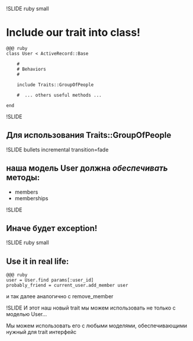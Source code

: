!SLIDE ruby small

# Include our trait into class!
	@@@ ruby
	class User < ActiveRecord::Base

		#
		# Behaviors
		#

		include Traits::GroupOfPeople
		
		#  ... others useful methods ...

	end

!SLIDE

## Для использования Traits::GroupOfPeople 

!SLIDE bullets incremental transition=fade
## наша модель User должна *обеспечивать* методы:

* members
* memberships

!SLIDE

## Иначе будет exception!


!SLIDE ruby small

## Use it in real life:

	@@@ ruby
	user = User.find params[:user_id]
	probably_friend = current_user.add_member user 

и так далее аналогично с remove_member


!SLIDE
И этот наш новый trait мы можем использовать не только с моделью User…

Мы можем использовать его с любыми моделями, обеспечивающими нужный для trait интерфейс


